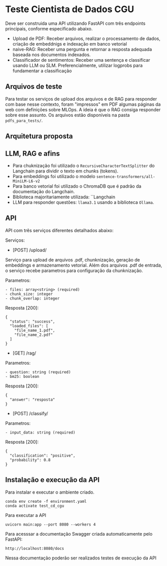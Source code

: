 # Teste Cientista de Dados CGU

Deve ser construida uma API utilizando FastAPI com três endpoints principais, conforme
especificado abaixo.

- Upload de PDF: Receber arquivos, realizar o processamento de dados, criação de embeddnigs e indexação em banco vetorial
- naive-RAG: Receber uma pergunta e retornar a resposta adequada baseada nos documentos indexados.
- Classificador de sentimentos: Receber uma sentença e classificar usando LLM ou SLM. Preferencialmente, utilizar logprobs para fundamentar a classificação

## Arquivos de teste

Para testar os serviços de upload dos arquivos e de RAG para responder com base nesse contexto, foram "impressos" em PDF algumas páginas da web com definições sobre MLOps. A ideia é que o RAG consiga responder sobre esse assunto. Os arquivos estão disponíveis na pasta `pdfs_para_tests/`.

## Arquitetura proposta



## LLM, RAG e afins

- Para chuknização foi utilizado o `RecursiveCharacterTextSplitter` do Langchain para dividir o texto em chunks (tokens).
- Para embeddings foi utilizado o modelo `sentence-transformers/all-MiniLM-L6-v2`
- Para banco vetorial foi utilizado o ChromaDB que é padrão da documentação do Langchain. 
- Biblioteca majoritariamente utilizada: ``Langchain
- LLM para responder questões: `llama3.1` usando a biblioteca `Ollama`.

## API 

API com três serviços diferentes detalhados abaixo:

Serviços:

- [POST] /upload/

Serviço para upload de arquivos .pdf, chunknização, geração de embeddings e armazenamento vetorial. Além dos arquivos .pdf de entrada, o serviço recebe parametros para configuração da chunknização.

Parametros:
   
    - files: array<string> (required)
    - chunk_size: integer
    - chunk_overlap: integer

Resposta [200]:

```
{
  "status": "success",
  "loaded_files": [
    "file_name_1.pdf",
    "file_name_2.pdf"
  ]
}
```

- [GET] /rag/

Parametros:
   
    - question: string (required)
    - bm25: boolean

Resposta [200]:

```
{
  "answer": "resposta"
}
```

- [POST] /classify/

Parametros:
   
    - input_data: string (required)

Resposta [200]:

```
{
  "classification": "positive",
  "probability": 0.8
}
```


## Instalação e execução da API

Para instalar e executar o ambiente criado.
```
conda env create -f environment.yaml
conda activate test_cd_cgu
```

Para executar a API
```
uvicorn main:app --port 8080 --workers 4 
```

Para acesssar a documentação Swagger criada automaticamente pelo FastAPI:

```
http://localhost:8080/docs
```

Nessa documentação poderão ser realizados testes de execução da API